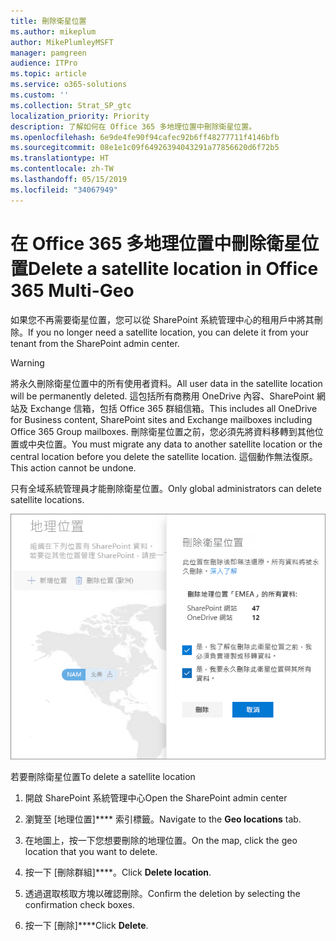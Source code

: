 ```yaml
---
title: 刪除衛星位置
ms.author: mikeplum
author: MikePlumleyMSFT
manager: pamgreen
audience: ITPro
ms.topic: article
ms.service: o365-solutions
ms.custom: ''
ms.collection: Strat_SP_gtc
localization_priority: Priority
description: 了解如何在 Office 365 多地理位置中刪除衛星位置。
ms.openlocfilehash: 6e9de4fe90f94cafec92b6ff48277711f4146bfb
ms.sourcegitcommit: 08e1e1c09f64926394043291a77856620d6f72b5
ms.translationtype: HT
ms.contentlocale: zh-TW
ms.lasthandoff: 05/15/2019
ms.locfileid: "34067949"
---
```

# <a name="delete-a-satellite-location-in-office-365-multi-geo"></a><span data-ttu-id="a54e9-103">在 Office 365 多地理位置中刪除衛星位置</span><span class="sxs-lookup"><span data-stu-id="a54e9-103">Delete a satellite location in Office 365 Multi-Geo</span></span>

<span data-ttu-id="a54e9-104">如果您不再需要衛星位置，您可以從 SharePoint 系統管理中心的租用戶中將其刪除。</span><span class="sxs-lookup"><span data-stu-id="a54e9-104">If you no longer need a satellite location, you can delete it from your tenant from the SharePoint admin center.</span></span>

> [!WARNING]
> <span data-ttu-id="a54e9-105">將永久刪除衛星位置中的所有使用者資料。</span><span class="sxs-lookup"><span data-stu-id="a54e9-105">All user data in the satellite location will be permanently deleted.</span></span> <span data-ttu-id="a54e9-106">這包括所有商務用 OneDrive 內容、SharePoint 網站及 Exchange 信箱，包括 Office 365 群組信箱。</span><span class="sxs-lookup"><span data-stu-id="a54e9-106">This includes all OneDrive for Business content, SharePoint sites and Exchange mailboxes including Office 365 Group mailboxes.</span></span> <span data-ttu-id="a54e9-107">刪除衛星位置之前，您必須先將資料移轉到其他位置或中央位置。</span><span class="sxs-lookup"><span data-stu-id="a54e9-107">You must migrate any data to another satellite location or the central location before you delete the satellite location.</span></span> <span data-ttu-id="a54e9-108">這個動作無法復原。</span><span class="sxs-lookup"><span data-stu-id="a54e9-108">This action cannot be undone.</span></span>

<span data-ttu-id="a54e9-109">只有全域系統管理員才能刪除衛星位置。</span><span class="sxs-lookup"><span data-stu-id="a54e9-109">Only global administrators can delete satellite locations.</span></span>

![多地理位置系統管理中心的螢幕擷取畫面，顯示刪除地理位置 UI ](media/multi-geo-delete-satellite-location.png)

<span data-ttu-id="a54e9-111">若要刪除衛星位置</span><span class="sxs-lookup"><span data-stu-id="a54e9-111">To delete a satellite location</span></span>

1. <span data-ttu-id="a54e9-112">開啟 SharePoint 系統管理中心</span><span class="sxs-lookup"><span data-stu-id="a54e9-112">Open the SharePoint admin center</span></span>

2. <span data-ttu-id="a54e9-113">瀏覽至 [地理位置]\*\*\*\* 索引標籤。</span><span class="sxs-lookup"><span data-stu-id="a54e9-113">Navigate to the **Geo locations** tab.</span></span>

3. <span data-ttu-id="a54e9-114">在地圖上，按一下您想要刪除的地理位置。</span><span class="sxs-lookup"><span data-stu-id="a54e9-114">On the map, click the geo location that you want to delete.</span></span>

4. <span data-ttu-id="a54e9-115">按一下 [刪除群組]\*\*\*\*。</span><span class="sxs-lookup"><span data-stu-id="a54e9-115">Click **Delete location**.</span></span>

5. <span data-ttu-id="a54e9-116">透過選取核取方塊以確認刪除。</span><span class="sxs-lookup"><span data-stu-id="a54e9-116">Confirm the deletion by selecting the confirmation check boxes.</span></span>

6. <span data-ttu-id="a54e9-117">按一下 [刪除]\*\*\*\*</span><span class="sxs-lookup"><span data-stu-id="a54e9-117">Click **Delete**.</span></span>
